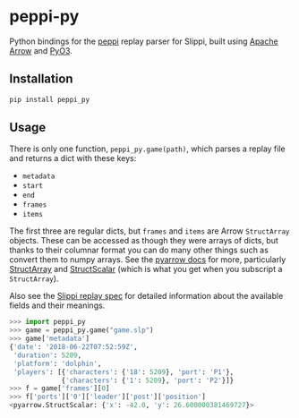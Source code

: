 # peppi-py

Python bindings for the [peppi](https://github.com/hohav/peppi) replay parser for Slippi, built using [Apache Arrow](https://arrow.apache.org/) and [PyO3](https://pyo3.rs/).

## Installation

```python
pip install peppi_py
```

## Usage

There is only one function, `peppi_py.game(path)`, which parses a replay file and returns a dict with these keys:

- `metadata`
- `start`
- `end`
- `frames`
- `items`

The first three are regular dicts, but `frames` and `items` are Arrow `StructArray` objects. These can be accessed as though they were arrays of dicts, but thanks to their columnar format you can do many other things such as convert them to numpy arrays. See the [pyarrow docs](https://arrow.apache.org/docs/python/) for more, particularly [StructArray](https://arrow.apache.org/docs/python/generated/pyarrow.StructArray.html) and [StructScalar](https://arrow.apache.org/docs/python/generated/pyarrow.StructScalar.html) (which is what you get when you subscript a `StructArray`).

Also see the [Slippi replay spec](https://github.com/project-slippi/slippi-wiki/blob/master/SPEC.md) for detailed information about the available fields and their meanings.

```python
>>> import peppi_py
>>> game = peppi_py.game("game.slp")
>>> game['metadata']
{'date': '2018-06-22T07:52:59Z',
 'duration': 5209,
 'platform': 'dolphin',
 'players': [{'characters': {'18': 5209}, 'port': 'P1'},
             {'characters': {'1': 5209}, 'port': 'P2'}]}
>>> f = game['frames'][0]
>>> f['ports']['0']['leader']['post']['position']
<pyarrow.StructScalar: {'x': -42.0, 'y': 26.600000381469727}>
```

